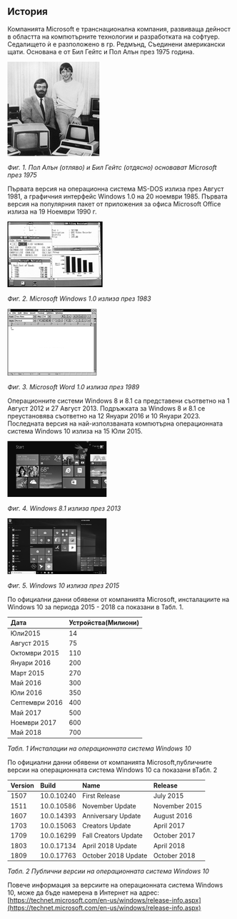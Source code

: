 ## История

Компанията Microsoft е транснационална компания, развиваща дейност в областта на компютърните технологии и разработката на софтуер. Седалището ѝ е разположено в гр. Редмънд, Съединени американски щати. Основана е от Бил Гейтс и Пол Алън през 1975 година.

![](/chapter1/01.png)

_Фиг. 1. Пол Алън \(отляво\) и Бил Гейтс \(отдясно\) основават Microsoft през 1975_

Първата версия на операционна система MS-DOS излиза през Август 1981, а графичния интерфейс Windows 1.0 на 20 ноември 1985. Първата версия на популярния пакет от приложения за офиса Microsoft Office излиза на 19 Ноември 1990 г.

![](/chapter1/02.png)

_Фиг. 2. Microsoft Windows 1.0 излиза през 1983_

![](/chapter1/03.png)

_Фиг. 3. Microsoft Word 1.0 излиза през 1989_

Операционните системи Windows 8 и 8.1 са представени съответно на 1 Август 2012 и 27 Август 2013. Подръжката за Windows 8 и 8.1 се преустановява съответно на 12 Януари 2016 и 10 Януари 2023. Последната версия на най-използваната компютърна операционната система Windows 10 излиза на 15 Юли 2015.

![](/chapter1/04.png)

_Фиг. 4. Windows 8.1 излиза през 2013_

![](/chapter1/05.png)

_Фиг. 5. Windows 10 излиза през 2015_

По официални данни обявени от компанията Microsoft, инсталациите на Windows 10 за периода 2015 - 2018 са показани в Табл. 1.

| **Дата** | **Устройства\(Милиони\)** |
| :--- | :--- |
| Юли2015 | 14 |
| Август 2015 | 75 |
| Октомври 2015 | 110 |
| Януари 2016 | 200 |
| Март 2015 | 270 |
| Май 2016 | 300 |
| Юли 2016 | 350 |
| Септември 2016 | 400 |
| Май 2017 | 500 |
| Ноември 2017 | 600 |
| Май 2018 | 700 |

_Табл. 1 Инсталации на операционната система Windows 10_

По официални данни обявени от компанията Microsoft,публичните версии на операционната система Windows 10 са показани вТабл. 2

| **Version** | **Build** | **Name** | **Release** |
| :--- | :--- | :--- | :--- |
| 1507 | 10.0.10240 | First Release | July 2015 |
| 1511 | 10.0.10586 | November Update | November 2015 |
| 1607 | 10.0.14393 | Anniversary Update | August 2016 |
| 1703 | 10.0.15063 | Creators Update | April 2017 |
| 1709 | 10.0.16299 | Fall Creators Update | October 2017 |
| 1803 | 10.0.17134 | April 2018 Update | April 2018 |
| 1809 | 10.0.17763 | October 2018 Update | October 2018  |

_Табл. 2 Публични версии на операционната система Windows 10_

Повече информация за версиите на операционната система Windows 10, може да бъде намерена в Интернет на адрес: [https://technet.microsoft.com/en-us/windows/release-info.aspx](https://technet.microsoft.com/en-us/windows/release-info.aspx)

